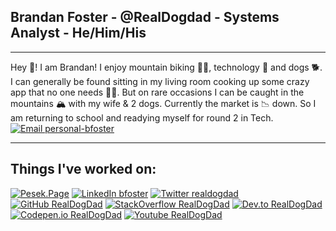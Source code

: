 ## Brandan Foster - @RealDogdad - Systems Analyst - He/Him/His
---
Hey 👋! I am Brandan! I enjoy mountain biking 🚵‍♂️, technology 💾 and dogs 🐕.
I can generally be found sitting in my living room cooking up some crazy app that no one needs 👨‍💻. 
But on rare occasions I can be caught in the mountains 🏔️ with my wife & 2 dogs.
Currently the market is 📉 down. So I am returning to school and readying myself for round 2 in Tech.
[![Email personal-bfoster](https://img.shields.io/badge/Email-brandan@getfoster.net-8B89CC?style=for-the-badge&logo=ProtonMail)](mailto:brandan@getfoster.net)

---
Things I've worked on:
---
[![Pesek.Page](https://img.shields.io/badge/Pesek-Page-d49999?style=for-the-badge)](https://pesek.page)
[![LinkedIn bfoster](https://img.shields.io/badge/LinkedIn-realdogdad-0A66C2?style=for-the-badge&logo=linkedin)](https://www.linkedin.com/in/RealDogDad/)
[![Twitter realdogdad](https://img.shields.io/badge/Twitter-@real_dog_dad-9cf?style=for-the-badge&logo=twitter)](https://twitter.com/real_dog_dad)
[![GitHub RealDogDad](https://img.shields.io/badge/GitHub-@RealDogDad-181717?style=for-the-badge&logo=github)](https://github.com/RealDogDad)
[![StackOverflow RealDogDad](https://img.shields.io/badge/StackOverFlow-@RealDogDad-181717?style=for-the-badge&logo=stackoverflow)](https://github.com/RealDogDad)
[![Dev.to RealDogDad](https://img.shields.io/badge/Dev.to-@RealDogDad-181717?style=for-the-badge&logo=dev.to)](https://dev.to/realdogdad)
[![Codepen.io RealDogDad](https://img.shields.io/badge/Codepen-@RealDogDad-181717?style=for-the-badge&logo=codepen)](https://codepen.io/RealDogDad)
[![Youtube RealDogDad](https://img.shields.io/badge/Youtube-@RealDogDad-181717?style=for-the-badge&logo=youtube)](https://www.youtube.com/realdogdad)
